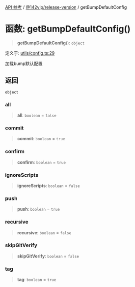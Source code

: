 [API 参考](../../../index.md) / [@142vip/release-version](../index.md) / getBumpDefaultConfig

# 函数: getBumpDefaultConfig()

> **getBumpDefaultConfig**(): `object`

定义于: [utils/config.ts:29](https://github.com/142vip/core-x/blob/67692efe75f30bef8a4893bf3d01dbe094be97e2/packages/release-version/src/utils/config.ts#L29)

加载bump默认配置

## 返回

`object`

### all

> **all**: `boolean` = `false`

### commit

> **commit**: `boolean` = `true`

### confirm

> **confirm**: `boolean` = `true`

### ignoreScripts

> **ignoreScripts**: `boolean` = `false`

### push

> **push**: `boolean` = `true`

### recursive

> **recursive**: `boolean` = `false`

### skipGitVerify

> **skipGitVerify**: `boolean` = `false`

### tag

> **tag**: `boolean` = `true`
